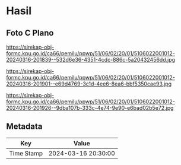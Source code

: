 # Hasil

## Foto C Plano

https://sirekap-obj-formc.kpu.go.id/ca66/pemilu/ppwp/51/06/02/20/01/5106022001012-20240316-201839--532d6e36-4351-4cdc-886c-5a20432456dd.jpg

https://sirekap-obj-formc.kpu.go.id/ca66/pemilu/ppwp/51/06/02/20/01/5106022001012-20240316-201901--e69d4769-3c1d-4ee6-8ea6-bbf5350cae93.jpg

https://sirekap-obj-formc.kpu.go.id/ca66/pemilu/ppwp/51/06/02/20/01/5106022001012-20240316-201926--9dba107b-333c-4e74-9e90-e6bad02b5e72.jpg


## Metadata

| Key        | Value               |
| ---------- | ------------------- |
| Time Stamp | 2024-03-16 20:30:00 |



